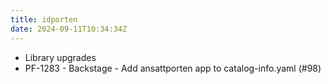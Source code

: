 ```yaml
---
title: idporten
date: 2024-09-11T10:34:34Z
---
```

- Library upgrades
- PF-1283 - Backstage - Add ansattporten app to catalog-info.yaml (#98)

